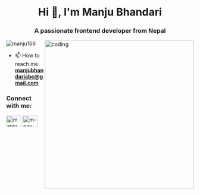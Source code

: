 <h1 align="center">Hi 👋, I'm Manju Bhandari</h1>
<h3 align="center">A passionate frontend developer from Nepal</h3>
<img align ="right" alt = "coding" width="400" src="https://img.freepik.com/premium-vector/girl-coding-designing-with-pc-illustration_418302-2383.jpg?w=360">
<p align="left"> <img src="https://komarev.com/ghpvc/?username=manju166&label=Profile%20views&color=0e75b6&style=flat" alt="manju166" /> </p>

- 📫 How to reach me **manjubhandariabc@gmail.com**

<h3 align="left">Connect with me:</h3>
<p align="left">
<a href="https://linkedin.com/in/manju bhandari" target="blank"><img align="center" src="https://raw.githubusercontent.com/rahuldkjain/github-profile-readme-generator/master/src/images/icons/Social/linked-in-alt.svg" alt="manju bhandari" height="30" width="40" /></a>
<a href="https://fb.com/m-nzu bhandari" target="blank"><img align="center" src="https://raw.githubusercontent.com/rahuldkjain/github-profile-readme-generator/master/src/images/icons/Social/facebook.svg" alt="m-nzu bhandari" height="30" width="40" /></a>
</p>




